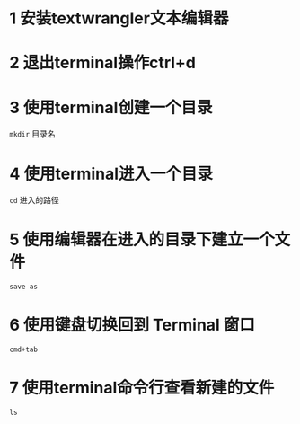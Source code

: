 # 1 安装textwrangler文本编辑器
# 2 退出terminal操作ctrl+d
# 3 使用terminal创建一个目录
`mkdir` 目录名
# 4 使用terminal进入一个目录
`cd` 进入的路径
# 5 使用编辑器在进入的目录下建立一个文件
`save as`
# 6 使用键盘切换回到 Terminal 窗口
`cmd+tab`
# 7 使用terminal命令行查看新建的文件
`ls`

